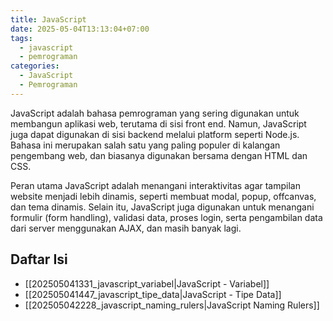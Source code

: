 ```yaml
---
title: JavaScript
date: 2025-05-04T13:13:04+07:00
tags:
  - javascript
  - pemrograman
categories:
  - JavaScript
  - Pemrograman
---
```


JavaScript adalah bahasa pemrograman yang sering digunakan untuk membangun aplikasi web, terutama di sisi front end. Namun, JavaScript juga dapat digunakan di sisi backend melalui platform seperti Node.js. Bahasa ini merupakan salah satu yang paling populer di kalangan pengembang web, dan biasanya digunakan bersama dengan HTML dan CSS.

Peran utama JavaScript adalah menangani interaktivitas agar tampilan website menjadi lebih dinamis, seperti membuat modal, popup, offcanvas, dan tema dinamis. Selain itu, JavaScript juga digunakan untuk menangani formulir (form handling), validasi data, proses login, serta pengambilan data dari server menggunakan AJAX, dan masih banyak lagi.

## Daftar Isi

- [[202505041331_javascript_variabel|JavaScript - Variabel]]
- [[202505041447_javascript_tipe_data|JavaScript - Tipe Data]]
- [[202505042228_javascript_naming_rulers|JavaScript Naming Rulers]]
